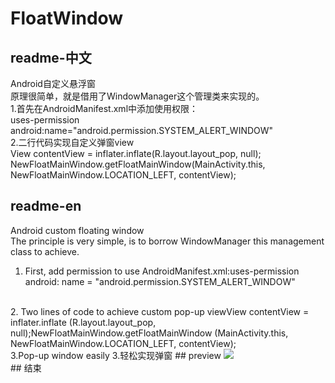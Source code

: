 # FloatWindow

## readme-中文
Android自定义悬浮窗
<br/>
原理很简单，就是借用了WindowManager这个管理类来实现的。
<br/>
1.首先在AndroidManifest.xml中添加使用权限：
<br/>
uses-permission android:name="android.permission.SYSTEM_ALERT_WINDOW"
<br/>
2.二行代码实现自定义弹窗view
<br/>
View contentView = inflater.inflate(R.layout.layout_pop, null);
<br/>
NewFloatMainWindow.getFloatMainWindow(MainActivity.this, NewFloatMainWindow.LOCATION_LEFT, contentView);
<br/>
## readme-en
Android custom floating window
<br/>The principle is very simple, is to borrow WindowManager this management class to achieve.
<br/>
1. First, add permission to use AndroidManifest.xml:uses-permission android: name = "android.permission.SYSTEM_ALERT_WINDOW"
<br/>
2. Two lines of code to achieve custom pop-up viewView contentView = inflater.inflate (R.layout.layout_pop, null);NewFloatMainWindow.getFloatMainWindow (MainActivity.this, NewFloatMainWindow.LOCATION_LEFT, contentView);
<br/>
3.Pop-up window easily
3.轻松实现弹窗
## preview
<img src="https://github.com/YoungBill/FloatWindow/blob/master/Screenshots/preview.gif"/><br/>
## 结束 
